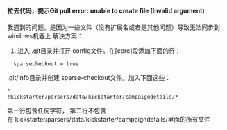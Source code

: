 #### 拉去代码，提示Git pull error: unable to create file (Invalid argument)
我遇到的问题，是因为一些文件（没有扩展名或者是其他问题）导致无法同步到windows机器上
解决方案：
1. 进入 .git目录并打开 config文件。在[core]段添加下面的行：
```
  sparsecheckout = true
```
.git/info目录并创建 sparse-checkout文件。加入下面这些：
```
*
!kickstarter/parsers/data/kickstarter/campaigndetails/*
```
第一行包含任何字符，
第二行不包含在 kickstarter/parsers/data/kickstarter/campaigndetails/里面的所有文件